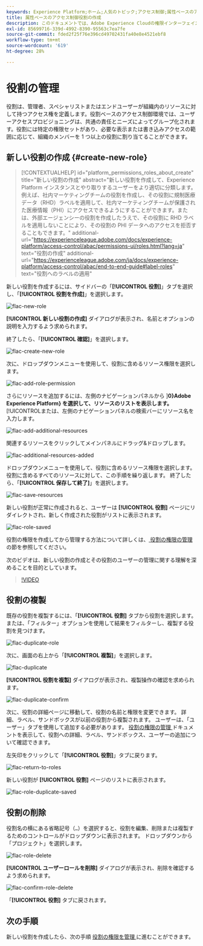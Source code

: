 ```yaml
---
keywords: Experience Platform;ホーム;人気のトピック;アクセス制御;属性ベースのアクセス制御;ABAC
title: 属性ベースのアクセス制御役割の作成
description: このドキュメントでは、Adobe Experience Cloudの権限インターフェイスを使用した役割の管理について説明します
exl-id: 85699716-339d-4992-8390-95563c7ea7fe
source-git-commit: fded2f25f76e396cd49702431fa40e8e4521ebf8
workflow-type: tm+mt
source-wordcount: '619'
ht-degree: 28%

---
```


# 役割の管理

役割は、管理者、スペシャリストまたはエンドユーザーが組織内のリソースに対して持つアクセス権を定義します。役割ベースのアクセス制御環境では、ユーザーアクセスプロビジョニングは、共通の責任とニーズによってグループ化されます。役割には特定の権限セットがあり、必要な表示または書き込みアクセスの範囲に応じて、組織のメンバーを 1 つ以上の役割に割り当てることができます。

## 新しい役割の作成 {#create-new-role}

>[!CONTEXTUALHELP]
>id="platform_permissions_roles_about_create"
>title="新しい役割の作成"
>abstract="新しい役割を作成して、Experience Platform インスタンスとやり取りするユーザーをより適切に分類します。 例えば、社内マーケティングチームの役割を作成し、その役割に規制医療データ（RHD）ラベルを適用して、社内マーケティングチームが保護された医療情報（PHI）にアクセスできるようにすることができます。または、外部エージェンシーの役割を作成したうえで、その役割に RHD ラベルを適用しないことにより、その役割の PHI データへのアクセスを拒否することもできます。"
>additional-url="https://experienceleague.adobe.com/docs/experience-platform/access-control/abac/permissions-ui/roles.html?lang=ja" text="役割の作成"
>additional-url="https://experienceleague.adobe.com/ja/docs/experience-platform/access-control/abac/end-to-end-guide#label-roles" text="役割へのラベルの適用"

新しい役割を作成するには、サイドバーの「**[!UICONTROL 役割]**」タブを選択し、「**[!UICONTROL 役割を作成]**」を選択します。

![flac-new-role](../../images/flac-ui/flac-new-role.png)

**[!UICONTROL 新しい役割の作成]** ダイアログが表示され、名前とオプションの説明を入力するよう求められます。

終了したら、「**[!UICONTROL 確認]**」を選択します。

![flac-create-new-role](../../images/flac-ui/flac-create-new-role.png)

次に、ドロップダウンメニューを使用して、役割に含めるリソース権限を選択します。

![flac-add-role-permission](../../images/flac-ui/flac-add-role-permission.png)

さらにリソースを追加するには、左側のナビゲーションパネルから ]**0}Adobe Experience Platform} を選択して、リソースのリストを表示します。**[!UICONTROL &#x200B;または、左側のナビゲーションパネルの検索バーにリソース名を入力します。

![flac-add-additional-resources](../../images/flac-ui/flac-add-additional-resources.png)

関連するリソースをクリックしてメインパネルにドラッグ&amp;ドロップします。

![flac-additional-resources-added](../../images/flac-ui/flac-additional-resources-added.png)

ドロップダウンメニューを使用して、役割に含めるリソース権限を選択します。 役割に含めるすべてのリソースに対して、この手順を繰り返します。 終了したら、「**[!UICONTROL 保存して終了]**」を選択します。

![flac-save-resources](../../images/flac-ui/flac-save-resources.png)

新しい役割が正常に作成されると、ユーザーは **[!UICONTROL 役割]** ページにリダイレクトされ、新しく作成された役割がリストに表示されます。

![flac-role-saved](../../images/flac-ui/flac-role-saved.png)

役割の権限を作成してから管理する方法について詳しくは、[ 役割の権限の管理 ](#manage-permissions-for-a-role) の節を参照してください。

次のビデオは、新しい役割の作成とその役割のユーザーの管理に関する理解を深めることを目的としています。

>[!VIDEO](https://video.tv.adobe.com/v/336081/?learn=on)

## 役割の複製

既存の役割を複製するには、「**[!UICONTROL 役割]** タブから役割を選択します。 または、「フィルター」オプションを使用して結果をフィルターし、複製する役割を見つけます。

![flac-duplicate-role](../../images/flac-ui/flac-duplicate-role.png)

次に、画面の右上から「**[!UICONTROL 複製]**」を選択します。

![flac-duplicate](../../images/flac-ui/flac-duplicate.png)

**[!UICONTROL 役割を複製]** ダイアログが表示され、複製操作の確認を求められます。

![flac-duplicate-confirm](../../images/flac-ui/flac-duplicate-confirm.png)

次に、役割の詳細ページに移動して、役割の名前と権限を変更できます。 詳細、ラベル、サンドボックスが以前の役割から複製されます。 ユーザーは、「ユーザー」タブを使用して追加する必要があります。 [ 役割の権限の管理 ](permissions.md) ドキュメントを表示して、役割への詳細、ラベル、サンドボックス、ユーザーの追加について確認できます。

左矢印をクリックして「**[!UICONTROL 役割]**」タブに戻ります。

![flac-return-to-roles](../../images/flac-ui/flac-return-to-roles.png)

新しい役割が **[!UICONTROL 役割]** ページのリストに表示されます。

![flac-role-duplicate-saved](../../images/flac-ui/flac-role-duplicate-saved.png)

## 役割の削除

役割名の横にある省略記号（`…`）を選択すると、役割を編集、削除または複製するためのコントロールがドロップダウンに表示されます。 ドロップダウンから「プロジェクト」を選択します。

![flac-role-delete](../../images/flac-ui/flac-role-delete.png)

**[!UICONTROL ユーザーロールを削除]** ダイアログが表示され、削除を確認するよう求められます。

![flac-confirm-role-delete](../../images/flac-ui/flac-confirm-role-delete.png)

「**[!UICONTROL 役割]** タブに戻されます。

## 次の手順

新しい役割を作成したら、次の手順 [ 役割の権限を管理 ](permissions.md) に進むことができます。
